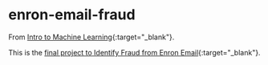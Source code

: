 # enron-email-fraud

From [Intro to Machine Learning](https://www.udacity.com/course/intro-to-machine-learning--ud120){:target="_blank"}.  

This is the [final project to Identify Fraud from Enron Email](https://github.com/udacity/ud120-projects/tree/master/final_project){:target="_blank"}.
